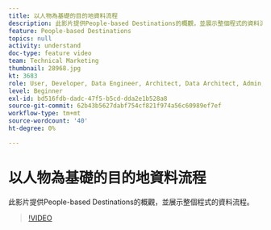 ```yaml
---
title: 以人物為基礎的目的地資料流程
description: 此影片提供People-based Destinations的概觀，並展示整個程式的資料流程。
feature: People-based Destinations
topics: null
activity: understand
doc-type: feature video
team: Technical Marketing
thumbnail: 28968.jpg
kt: 3683
role: User, Developer, Data Engineer, Architect, Data Architect, Admin, Leader
level: Beginner
exl-id: bd516fdb-dadc-47f5-b5cd-dda2e1b528a8
source-git-commit: 62b43b5627dabf754cf821f974a56c60989ef7ef
workflow-type: tm+mt
source-wordcount: '40'
ht-degree: 0%

---
```


# 以人物為基礎的目的地資料流程

此影片提供People-based Destinations的概觀，並展示整個程式的資料流程。

>[!VIDEO](https://video.tv.adobe.com/v/28968/?quality=12)
